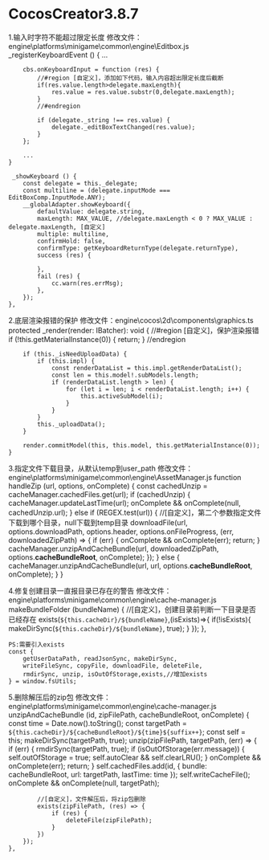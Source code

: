 # CocosCreator3.8.7
1.输入时字符不能超过限定长度
    修改文件：engine\platforms\minigame\common\engine\Editbox.js
    _registerKeyboardEvent () {
        ...

        cbs.onKeyboardInput = function (res) {
            //#region [自定义]，添加如下代码，输入内容超出限定长度后截断
            if(res.value.length>delegate.maxLength){
                res.value = res.value.substr(0,delegate.maxLength);
            }
            //#endregion

            if (delegate._string !== res.value) {
                delegate._editBoxTextChanged(res.value);
            }
        };

        ...
    }

     _showKeyboard () {
        const delegate = this._delegate;
        const multiline = (delegate.inputMode === EditBoxComp.InputMode.ANY);
        __globalAdapter.showKeyboard({
            defaultValue: delegate.string,
            maxLength: MAX_VALUE, //delegate.maxLength < 0 ? MAX_VALUE : delegate.maxLength, [自定义]
            multiple: multiline,
            confirmHold: false,
            confirmType: getKeyboardReturnType(delegate.returnType),
            success (res) {

            },
            fail (res) {
                cc.warn(res.errMsg);
            },
        });
    },

2.底层渲染报错的保护
    修改文件：engine\cocos\2d\components\graphics.ts
    protected _render(render: IBatcher): void {
        //#region [自定义]，保护渲染报错
        if (!this.getMaterialInstance(0)) {
            return;
        }
        //endregion

        if (this._isNeedUploadData) {
            if (this.impl) {
                const renderDataList = this.impl.getRenderDataList();
                const len = this.model!.subModels.length;
                if (renderDataList.length > len) {
                    for (let i = len; i < renderDataList.length; i++) {
                        this.activeSubModel(i);
                    }
                }
            }
            this._uploadData();
        }

        render.commitModel(this, this.model, this.getMaterialInstance(0));
    }

3.指定文件下载目录，从默认temp到user_path
    修改文件：engine\platforms\minigame\common\engine\AssetManager.js
    function handleZip (url, options, onComplete) {
        const cachedUnzip = cacheManager.cachedFiles.get(url);
        if (cachedUnzip) {
            cacheManager.updateLastTime(url);
            onComplete && onComplete(null, cachedUnzip.url);
        } else if (REGEX.test(url)) {
            //[自定义]，第二个参数指定文件下载到哪个目录，null下载到temp目录
            downloadFile(url, options.downloadPath, options.header, options.onFileProgress, (err, downloadedZipPath) => {
                if (err) {
                    onComplete && onComplete(err);
                    return;
                }
                cacheManager.unzipAndCacheBundle(url, downloadedZipPath, options.__cacheBundleRoot__, onComplete);
            });
        } else {
            cacheManager.unzipAndCacheBundle(url, url, options.__cacheBundleRoot__, onComplete);
        }
    }

4.修复创建目录一直报目录已存在的警告
    修改文件：engine\platforms\minigame\common\engine\cache-manager.js
    makeBundleFolder (bundleName) {
        //[自定义]，创建目录前判断一下目录是否已经存在
        exists(`${this.cacheDir}/${bundleName}`,(isExists)=>{
            if(!isExists){
                makeDirSync(`${this.cacheDir}/${bundleName}`, true);
            }
        });
    },

    PS:需要引入exists
    const {
        getUserDataPath, readJsonSync, makeDirSync,
        writeFileSync, copyFile, downloadFile, deleteFile,
        rmdirSync, unzip, isOutOfStorage,exists,//增加exists
    } = window.fsUtils;

5.删除解压后的zip包
    修改文件：engine\platforms\minigame\common\engine\cache-manager.js
    unzipAndCacheBundle (id, zipFilePath, cacheBundleRoot, onComplete) {
        const time = Date.now().toString();
        const targetPath = `${this.cacheDir}/${cacheBundleRoot}/${time}${suffix++}`;
        const self = this;
        makeDirSync(targetPath, true);
        unzip(zipFilePath, targetPath, (err) => {
            if (err) {
                rmdirSync(targetPath, true);
                if (isOutOfStorage(err.message)) {
                    self.outOfStorage = true;
                    self.autoClear && self.clearLRU();
                }
                onComplete && onComplete(err);
                return;
            }
            self.cachedFiles.add(id, { bundle: cacheBundleRoot, url: targetPath, lastTime: time });
            self.writeCacheFile();
            onComplete && onComplete(null, targetPath);

            //[自定义]，文件解压后，将zip包删除
            exists(zipFilePath, (res) => {
                if (res) {
                    deleteFile(zipFilePath);
                }
            })
        });
    },